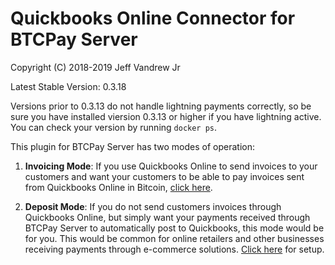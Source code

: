 <h1>Quickbooks Online Connector for BTCPay Server</h1>

Copyright (C) 2018-2019 Jeff Vandrew Jr

Latest Stable Version: 0.3.18

Versions prior to 0.3.13 do not handle lightning payments correctly, so be sure you have installed viersion 0.3.13 or higher if you have lightning active. You can check your version by running `docker ps`.

This plugin for BTCPay Server has two modes of operation:

1. **Invoicing Mode**: If you use Quickbooks Online to send invoices to your customers and want your customers to be able to pay invoices sent from Quickbooks Online in Bitcoin, [click here](https://github.com/JeffVandrewJr/btcqbo/blob/master/invoice-mode.md).

2. **Deposit Mode**: If you do not send customers invoices through Quickbooks Online, but simply want your payments received through BTCPay Server to automatically post to Quickbooks, this mode would be for you. This would be common for online retailers and other businesses receiving payments through e-commerce solutions. [Click here](https://github.com/JeffVandrewJr/btcqbo/blob/master/deposit-mode.md) for setup.

